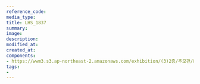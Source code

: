 ```yaml
---
reference_code:
media_type:
title: LHS_1837
summary:
image:
description:
modified_at:
created_at:
components:
- https://wwm3.s3.ap-northeast-2.amazonaws.com/exhibition/(3)2층/추모관/LHS_1837.jpg
tags:
-
---
```

